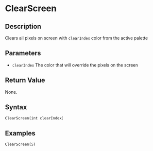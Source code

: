 # ClearScreen

## Description
Clears all pixels on screen with `clearIndex` color from the active palette

## Parameters
- `clearIndex`
The color that will override the pixels on the screen

## Return Value
None.

## Syntax
```
ClearScreen(int clearIndex)
```

## Examples
```
ClearScreen(5)
```